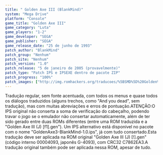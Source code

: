 ```yaml
---
title: " Golden Axe III (BlankMind)"
system: "Mega Drive"
platform: "Console"
game_title: "Golden Axe III"
game_category: "Luta"
game_players: "1-2"
game_developer: "SEGA"
game_publisher: "SEGA"
game_release_date: "25 de junho de 1993"
patch_author: "BlankMind"
patch_group: "Nenhum"
patch_site: "Nenhum"
patch_version: "1.0"
patch_release: "5 de janeiro de 2005 (provavelmente)"
patch_type: "Patch IPS e IPSEXE dentro de pacote ZIP"
patch_progress: "100%"
patch_images: ["http://img.romhackers.org/traducoes/%5BSMD%5D%20Golden%20Axe%20III%20-%20BlankMind%20-%201.png","http://img.romhackers.org/traducoes/%5BSMD%5D%20Golden%20Axe%20III%20-%20BlankMind%20-%202.png","http://img.romhackers.org/traducoes/%5BSMD%5D%20Golden%20Axe%20III%20-%20BlankMind%20-%203.png"]
---
```

Tradução regular, sem fonte acentuada, com todos os menus e quase todos os diálogos traduzidos (alguns trechos, como "And you dead", sem tradução), mas com muitas abreviações e erros de pontuação.ATENÇÃO:O IPS original não conserta a soma de verificação do cabeçalho, podendo travar o jogo se o emulador não consertar automaticamente, além de ter sido gerado entre duas ROMs diferentes (entre uma ROM traduzida e a "Golden Axe III (J) [f1].gen"). Um IPS alternativo está disponível no pacote com o nome "GoldenAxe3-BlankMind-1.0.ips", já com tudo consertado.Esta tradução deve ser aplicada na ROM original "Golden Axe III (J) [!].gen" (código interno 00004093, japonês G-4093), com CRC32 C7862EA3.A tradução original também pode ser aplicada nessa ROM, apesar de tudo.